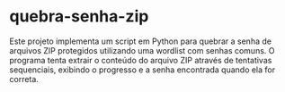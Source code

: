 # quebra-senha-zip
Este projeto implementa um script em Python para quebrar a senha de arquivos ZIP protegidos utilizando uma wordlist com senhas comuns. O programa tenta extrair o conteúdo do arquivo ZIP através de tentativas sequenciais, exibindo o progresso e a senha encontrada quando ela for correta.
